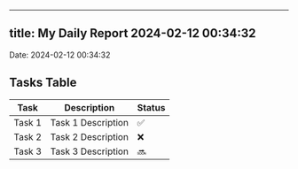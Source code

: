 
---
title: My Daily Report 2024-02-12 00:34:32
---

Date: 2024-02-12 00:34:32

## Tasks Table

| Task | Description | Status |
|------|-------------|--------|
| Task 1 | Task 1 Description | ✅ |
| Task 2 | Task 2 Description | ❌ |
| Task 3 | Task 3 Description | 🔜 |

